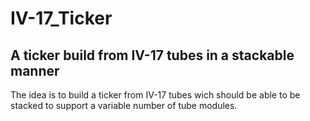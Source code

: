 # IV-17_Ticker

## A ticker build from IV-17 tubes in a stackable manner

The idea is to build a ticker from IV-17 tubes wich should be able to be stacked to support a variable number of tube modules.

